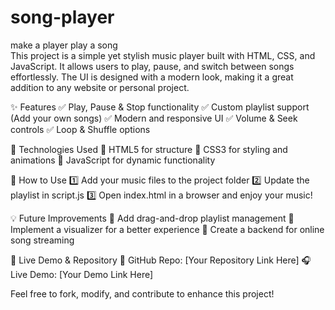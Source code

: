 # song-player
make a player play a song  
This project is a simple yet stylish music player built with HTML, CSS, and JavaScript. It allows users to play, pause, and switch between songs effortlessly. The UI is designed with a modern look, making it a great addition to any website or personal project.

✨ Features
✅ Play, Pause & Stop functionality
✅ Custom playlist support (Add your own songs)
✅ Modern and responsive UI
✅ Volume & Seek controls
✅ Loop & Shuffle options

🚀 Technologies Used
🔹 HTML5 for structure
🔹 CSS3 for styling and animations
🔹 JavaScript for dynamic functionality

📌 How to Use
1️⃣ Add your music files to the project folder
2️⃣ Update the playlist in script.js
3️⃣ Open index.html in a browser and enjoy your music!

💡 Future Improvements
🔹 Add drag-and-drop playlist management
🔹 Implement a visualizer for a better experience
🔹 Create a backend for online song streaming

🔗 Live Demo & Repository
📂 GitHub Repo: [Your Repository Link Here]
🎧 Live Demo: [Your Demo Link Here]

Feel free to fork, modify, and contribute to enhance this project! 

